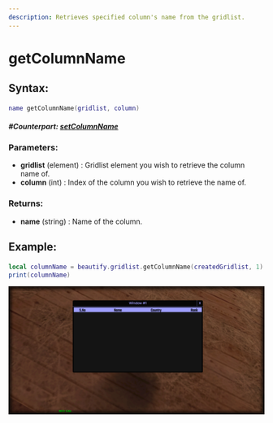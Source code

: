 ```yaml
---
description: Retrieves specified column's name from the gridlist.
---
```


# getColumnName

## **Syntax:**

```lua
name getColumnName(gridlist, column)
```

#### _**\#Counterpart:**_ [_**setColumnName**_](setgridlistcolumnname.md)

### **Parameters:**

* **gridlist** \(element\) : Gridlist element you wish to retrieve the column name of.
* **column** \(int\) : Index of the column you wish to retrieve the name of.

### **Returns:**

* **name** \(string\) : Name of the column.

## **Example:**

```lua
local columnName = beautify.gridlist.getColumnName(createdGridlist, 1)
print(columnName)
```

![](../../.gitbook/assets/getgridlistcolumnname.png)

